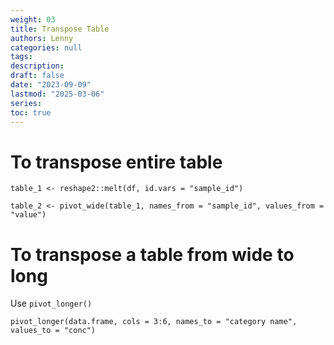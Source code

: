 ```yaml
---
weight: 03
title: Transpose Table
authors: Lenny
categories: null
tags: 
description: 
draft: false
date: "2023-09-09"
lastmod: "2025-03-06"
series:
toc: true
---
```


# To transpose entire table

```
table_1 <- reshape2::melt(df, id.vars = "sample_id")

table_2 <- pivot_wide(table_1, names_from = "sample_id", values_from = "value")
```

# To transpose a table from wide to long

Use `pivot_longer()`

```
pivot_longer(data.frame, cols = 3:6, names_to = "category name", values_to = "conc")
```



